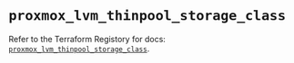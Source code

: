 # `proxmox_lvm_thinpool_storage_class`

Refer to the Terraform Registory for docs: [`proxmox_lvm_thinpool_storage_class`](https://www.terraform.io/docs/providers/proxmox/r/lvm_thinpool_storage_class).
